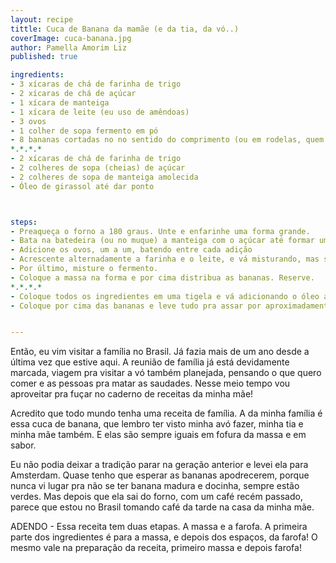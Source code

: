 ```yaml
---
layout: recipe
tittle: Cuca de Banana da mamãe (e da tia, da vó..)
coverImage: cuca-banana.jpg
author: Pamella Amorim Liz
published: true

ingredients:
- 3 xícaras de chá de farinha de trigo
- 2 xícaras de chá de açúcar
- 1 xícara de manteiga
- 1 xícara de leite (eu uso de amêndoas)
- 3 ovos
- 1 colher de sopa fermento em pó
- 8 bananas cortadas no no sentido do comprimento (ou em rodelas, quem vai comer é você!)
*.*.*.*
- 2 xícaras de chá de farinha de trigo
- 2 colheres de sopa (cheias) de açúcar
- 2 colheres de sopa de manteiga amolecida
- Óleo de girassol até dar ponto



steps:
- Preaqueça o forno a 180 graus. Unte e enfarinhe uma forma grande.
- Bata na batedeira (ou no muque) a manteiga com o açúcar até formar um creme fofo.
- Adicione os ovos, um a um, batendo entre cada adição
- Acrescente alternadamente a farinha e o leite, e vá misturando, mas sem bater demais para não formar glúten e não pesar a massa.
- Por último, misture o fermento.
- Coloque a massa na forma e por cima distribua as bananas. Reserve.
*.*.*.*
- Coloque todos os ingredientes em uma tigela e vá adicionando o óleo as poucos, misturando com a ponta dos dedos mesmo, até formar uma farofa.
- Coloque por cima das bananas e leve tudo pra assar por aproximadamente 50 minutos ou até dourar (o teste de enfiar o palito no bolo e ver se ele sai sequinho também ajuda!).


---
```


Então, eu vim visitar a família no Brasil. Já fazia mais de um ano desde a última vez que estive aqui. A reunião de família já está devidamente marcada, viagem pra visitar a vó também planejada, pensando o que quero comer e as pessoas pra matar as saudades. Nesse meio tempo vou aproveitar pra fuçar no caderno de receitas da minha mãe!

Acredito que todo mundo tenha uma receita de família. A da minha família é essa cuca de banana, que lembro ter visto minha avó fazer, minha tia e minha mãe também. E elas são sempre iguais em fofura da massa e em sabor.

Eu não podia deixar a tradição parar na geração anterior e levei ela para Amsterdam. Quase tenho que esperar as bananas apodrecerem, porque nunca vi lugar pra não se ter banana madura e docinha, sempre estão verdes. Mas depois que ela sai do forno, com um café recém passado, parece que estou no Brasil tomando café da tarde na casa da minha mãe.

ADENDO - Essa receita tem duas etapas. A massa e a farofa. A primeira parte dos ingredientes é para a massa, e depois dos espaços, da farofa! O mesmo vale na preparação da receita, primeiro massa e depois farofa!
